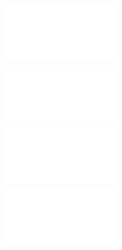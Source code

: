 ![@](steps/_.ae61325b.md)

![@](steps/approach.3e0d5a8f.md)

![@](steps/_.eb4d1820.md)

![@](steps/test.72731129.md)